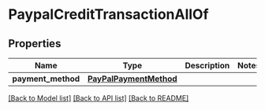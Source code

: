 # PaypalCreditTransactionAllOf

## Properties
Name | Type | Description | Notes
------------ | ------------- | ------------- | -------------
**payment_method** | [**PayPalPaymentMethod**](PayPalPaymentMethod.md) |  | 

[[Back to Model list]](../README.md#documentation-for-models) [[Back to API list]](../README.md#documentation-for-api-endpoints) [[Back to README]](../README.md)


